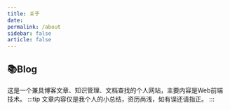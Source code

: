 ```yaml
---
title: 关于
date: 
permalink: /about
sidebar: false
article: false
---
```


## 📚Blog
这是一个兼具博客文章、知识管理、文档查找的个人网站，主要内容是Web前端技术。
:::tip
文章内容仅是我个人的小总结，资历尚浅，如有误还请指正。
:::